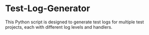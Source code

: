 # Test-Log-Generator
This Python script is designed to generate test logs for multiple test projects, each with different log levels and handlers.
